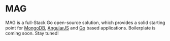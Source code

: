 MAG
===

MAG is a full-Stack Go open-source solution, which provides a solid starting point for [MongoDB](https://www.mongodb.org/), [AngularJS](https://angularjs.org/) and [Go](http://golang.org/) based applications.
Boilerplate is coming soon. Stay tuned!
